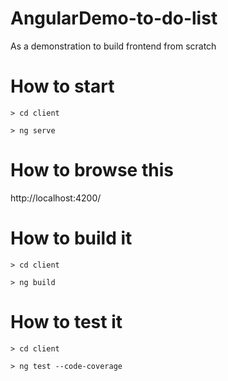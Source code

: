 # AngularDemo-to-do-list
As a demonstration to build frontend from scratch

# How to start

`> cd client`

`> ng serve`

# How to browse this
http://localhost:4200/

# How to build it
`> cd client`

`> ng build`

# How to test it
`> cd client`

`> ng test --code-coverage`
